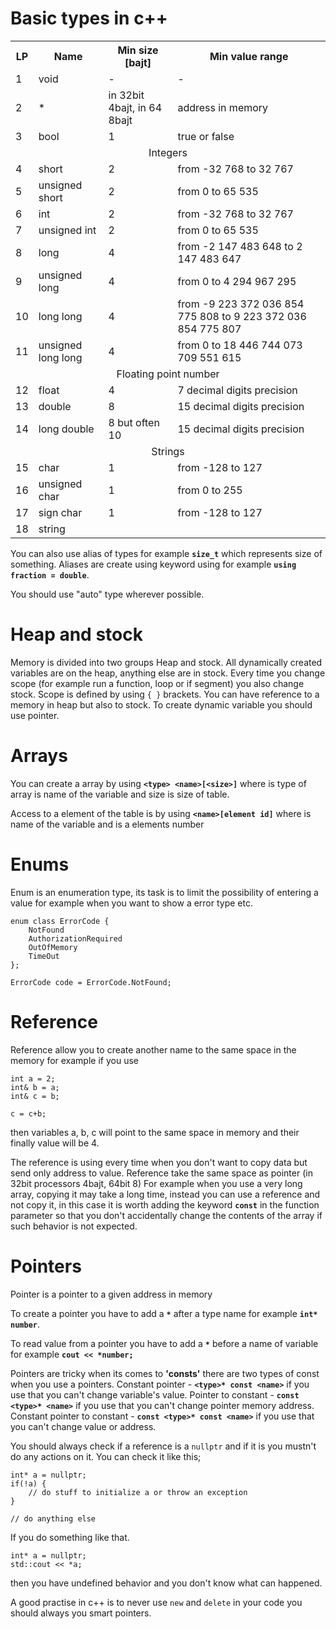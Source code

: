 # Basic types in c++

<table>
  <tr>
    <th>LP</th>
    <th>Name</th>
    <th>Min size [bajt]</th>
    <th>Min value range</th>
  </tr>
  <tr>
    <td>1</td>
    <td>void</td>
    <td>-</td>
    <td>-</td>
  </tr>
  <tr>
    <td>2</td>
    <td>*</td>
    <td>in 32bit 4bajt, in 64 8bajt</td>
    <td>address in memory</td>
  </tr>
  <tr>
    <td>3</td>
    <td>bool</td>
    <td>1</td>
    <td>true or false</td>
  </tr>
  <tr>
    <td colspan="4" style="text-align: center;">Integers</td>
  </tr>
  <tr>
    <td>4</td>
    <td>short</td>
    <td>2</td>
    <td>from -32 768 to 32 767</td>
  </tr>
  <tr>
    <td>5</td>
    <td>unsigned short</td>
    <td>2</td>
    <td>from 0 to 65 535</td>
  </tr>
  <tr>
    <td>6</td>
    <td>int</td>
    <td>2</td>
    <td>from -32 768 to 32 767</td>
  </tr>
  <tr>
    <td>7</td>
    <td>unsigned int</td>
    <td>2</td>
    <td>from 0 to 65 535</td>
  </tr>
  <tr>
    <td>8</td>
    <td>long</td>
    <td>4</td>
    <td>from -2 147 483 648 to 2 147 483 647</td>
  </tr>
  <tr>
    <td>9</td>
    <td>unsigned long</td>
    <td>4</td>
    <td>from 0 to 4 294 967 295</td>
  </tr>
  <tr>
    <td>10</td>
    <td>long long</td>
    <td>4</td>
    <td>from -9 223 372 036 854 775 808 to 9 223 372 036 854 775 807</td>
  </tr>
  <tr>
    <td>11</td>
    <td>unsigned long long</td>
    <td>4</td>
    <td>from 0 to 18 446 744 073 709 551 615</td>
  </tr>
  <tr>
    <td colspan="4" style="text-align: center;">Floating point number</td>
  </tr>
  <tr>
    <td>12</td>
    <td>float</td>
    <td>4</td>
    <td>7 decimal digits precision</td>
  </tr>
  <tr>
    <td>13</td>
    <td>double</td>
    <td>8</td>
    <td>15 decimal digits precision</td>
  </tr>
  <tr>
    <td>14</td>
    <td>long double</td>
    <td>8 but often 10</td>
    <td>15 decimal digits precision</td>
  </tr>
  <tr>
    <td colspan="4" style="text-align: center;">Strings</td>
  </tr>
  <tr>
    <td>15</td>
    <td>char</td>
    <td>1</td>
    <td>from -128 to 127</td>
  </tr>
  <tr>
    <td>16</td>
    <td>unsigned char</td>
    <td>1</td>
    <td>from 0 to 255</td>
  </tr>
  <tr>
    <td>17</td>
    <td>sign char</td>
    <td>1</td>
    <td>from -128 to 127</td>
  </tr>
  <tr>
    <td>18</td>
    <td>string</td>
    <td></td>
    <td></td>
  </tr>
</table>

You can also use alias of types for example **`size_t`** which represents size of something.
Aliases are create using keyword using for example **`using fraction = double`**.

You should use "auto" type wherever possible.

# Heap and stock

Memory is divided into two groups Heap and stock. All dynamically created variables are on the heap, anything else are in stock.
Every time you change scope (for example run a function, loop or if segment) you also change stock. Scope is defined by using `{ }` brackets.
You can have reference to a memory in heap but also to stock.
To create dynamic variable you should use pointer.

# Arrays

You can create a array by using **`<type> <name>[<size>]`** where <type> is type of array <name> is name of the variable and size is size of table.

Access to a element of the table is by using **`<name>[element id]`** where <name> is name of the variable and <element id> is a elements number

# Enums

Enum is an enumeration type, its task is to limit the possibility of entering a value for example when you want to show a error type etc.

```
enum class ErrorCode {
    NotFound
    AuthorizationRequired
    OutOfMemory
    TimeOut
};

ErrorCode code = ErrorCode.NotFound;
```

# Reference

Reference allow you to create another name to the same space in the memory for example if you use
```
int a = 2;
int& b = a;
int& c = b;

c = c+b;
```
then variables a, b, c will point to the same space in memory and their finally value will be 4.

The reference is using every time when you don't want to copy data but send only address to value. 
Reference take the same space as pointer (in 32bit processors 4bajt, 64bit 8)
For example when you use a very long array, copying it may take a long time, instead you can use a reference and not copy it, 
in this case it is worth adding the keyword **`const`** in the function parameter so that you don't accidentally change the contents of the array 
if such behavior is not expected.

# Pointers

Pointer is a pointer to a given address in memory

To create a pointer you have to add a **`*`** after a type name for example **`int* number`**.

To read value from a pointer you have to add a **`*`** before a name of variable for example **`cout << *number;`**

Pointers are tricky when its comes to **'consts'** there are two types of const when you use a pointers.
Constant pointer - **`<type>* const <name>`** if you use that you can't change variable's value.
Pointer to constant - **`const <type>* <name>`** if you use that you can't change pointer memory address.
Constant pointer to constant - **`const <type>* const <name>`** if you use that you can't change value or address.


You should always check if a reference is a `nullptr` and if it is you mustn't do any actions on it.
You can check it like this;
```
int* a = nullptr;
if(!a) {
    // do stuff to initialize a or throw an exception
}

// do anything else
```

If you do something like that.
```
int* a = nullptr;
std::cout << *a;
```
then you have undefined behavior and you don't know what can happened. 

A good practise in c++ is to never use `new` and `delete` in your code you should always you smart pointers.

